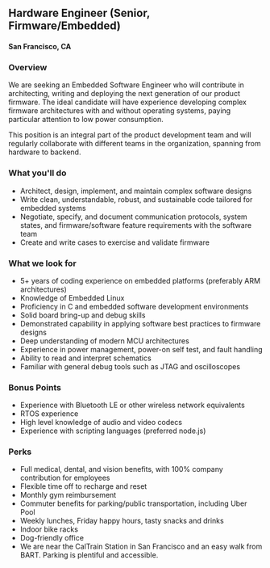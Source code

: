 ## Hardware Engineer (Senior, Firmware/Embedded)
#### San Francisco, CA

### Overview
We are seeking an Embedded Software Engineer who will contribute in architecting, writing and deploying the next generation of our product firmware.  The ideal candidate will have experience developing complex firmware architectures with and without operating systems, paying particular attention to low power consumption.  

This position is an integral part of the product development team and will regularly collaborate with different teams in the organization, spanning from hardware to backend.

### What you'll do
+ Architect, design, implement, and maintain complex software designs
+ Write clean, understandable, robust, and sustainable code tailored for embedded systems
+ Negotiate, specify, and document communication protocols, system states, and firmware/software feature requirements with the software team
+ Create and write cases to exercise and validate firmware

### What we look for
+ 5+ years of coding experience on embedded platforms (preferably ARM architectures)
+ Knowledge of Embedded Linux
+ Proficiency in C and embedded software development environments
+ Solid board bring-up and debug skills
+ Demonstrated capability in applying software best practices to firmware designs
+ Deep understanding of modern MCU architectures
+ Experience in power management, power-on self test, and fault handling
+ Ability to read and interpret schematics
+ Familiar with general debug tools such as JTAG and oscilloscopes

### Bonus Points
+ Experience with Bluetooth LE or other wireless network equivalents
+ RTOS experience
+ High level knowledge of audio and video codecs  
+ Experience with scripting languages (preferred node.js)

### Perks
+ Full medical, dental, and vision benefits, with 100% company contribution for employees
+ Flexible time off to recharge and reset
+ Monthly gym reimbursement
+ Commuter benefits for parking/public transportation, including Uber Pool
+ Weekly lunches, Friday happy hours, tasty snacks and drinks
+ Indoor bike racks
+ Dog-friendly office
+ We are near the CalTrain Station in San Francisco and an easy walk from BART. Parking is plentiful and accessible.


